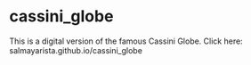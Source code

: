 # cassini_globe

This is a digital version of the famous Cassini Globe. Click here: salmayarista.github.io/cassini_globe
